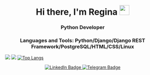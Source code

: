 <h1 align="center">Hi there, I'm Regina 
<img src="https://github.com/blackcater/blackcater/raw/main/images/Hi.gif" height="32"/></h1>
<h3 align="center">Python Developer</h3>
<h3 align="center">Languages and Tools: Python/Django/Django REST Framework/PostgreSQL/HTML/CSS/Linux</h3>

![](https://github-profile-summary-cards.vercel.app/api/cards/profile-details?username=reginababaika&theme=solarized_dark)
![](https://github-profile-summary-cards.vercel.app/api/cards/stats?username=reginababaika&theme=solarized_dark)
[![Top Langs](https://github-readme-stats.vercel.app/api/top-langs/?username=reginababaika&theme=solarized_dark&layout=compact)](https://github.com/reginababaika/github-readme-stats)

<div id="badges", align="center">
  <a href="https://www.linkedin.com/in/regina-lubkovskaia/">
    <img src="https://img.shields.io/badge/LinkedIn-blue?style=for-the-badge&logo=linkedin&logoColor=white" alt="LinkedIn Badge"/>
  </a>
  <a href="https://t.me/Reginalubk">
    <img src="https://img.shields.io/badge/Telegram-blue?style=for-the-badge&logo=telegram&logoColor=white" alt="Telegram Badge"/>
  </a>
</div>
